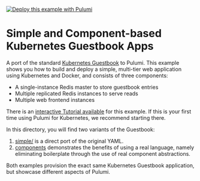 [![Deploy this example with Pulumi](https://get.pulumi.com/new/button.svg)](https://app.pulumi.com/new?template=https://github.com/pulumi/examples/tree/master/kubernetes-go-guestbook/simple)

# Simple and Component-based Kubernetes Guestbook Apps

A port of the standard [Kubernetes Guestbook](https://kubernetes.io/docs/tutorials/stateless-application/guestbook/)
to Pulumi. This example shows you how to build and deploy a simple, multi-tier web application using Kubernetes and
Docker, and consists of three components:

* A single-instance Redis master to store guestbook entries
* Multiple replicated Redis instances to serve reads
* Multiple web frontend instances

There is an [interactive Tutorial available](https://www.pulumi.com/docs/tutorials/kubernetes/guestbook/) for
this example. If this is your first time using Pulumi for Kubernetes, we recommend starting there.

In this directory, you will find two variants of the Guestbook:

1. [simple/](./simple) is a direct port of the original YAML.
2. [components](./components) demonstrates the benefits of using a real language, namely eliminating boilerplate through
   the use of real component abstractions.

Both examples provision the exact same Kubernetes Guestbook application, but showcase different aspects of Pulumi.
